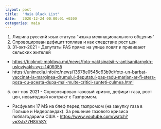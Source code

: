 ```yaml
---
layout: post
title:  "Maia Black List"
date:   2020-12-24 00:00:01 +0200
categories: maia
---
```


1. Лишила русский язык статуса "языка межнационального общения"
2. Спровоцирован дефицит топлива и как следствие рост цен
3. 31-окт-2021 - Депутаты PAS прямо на улице ловят и прививают сельских жителей
  * https://bloknot-moldova.md/news/foto-vaktsinatsii-v-antisanitarnykh-usloviyakh-vyz-1409355
  * https://unimedia.info/ro/news/13678e0545c63b9d/foto-un-barbat-vaccinat-la-marginea-drumului-deputatul-pas-radu-marian-ar-fi-sters-poza-cu-acesta-dupa-mai-multe-critici-sunteti-culmea.html
5. окт-ноя 2021 - Спровозирован газовый кризис, дефицит газа, рост цен, невыгодный контракт с Газпромом.
  * Расфукали 17 М$ на блеф перед газпромом (на закупку газа в Польше и Нидерландах). За решение газового кризиса поблагодарили США - https://www.youtube.com/watch?v=Xsb77H8V5SY
